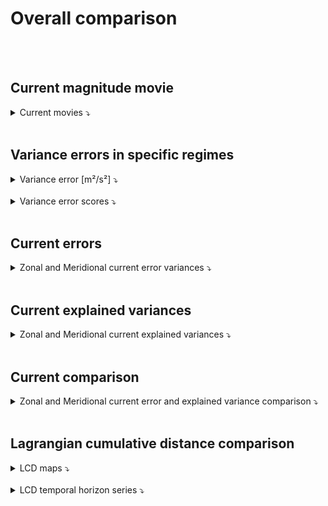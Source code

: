 # Overall comparison

<br>

<br>

## Current magnitude movie 
 
<details>
<summary>Current movies ⤵️  </summary>

<br>  

</details>
 

 <br>
 
    
## Variance errors in specific regimes

<details>
<summary>Variance error [m²/s²] ⤵️  </summary>
    
<br>  


<table>
  <thead>
    <tr> 
      <th></th>
      <th colspan="2">Variance error u [m²/s²]</th>
      <th colspan="2">Variance error v [m²/s²]</th>
    </tr>
  </thead>
  <tbody>
    <tr> 
      <td> </td>
      <td> coastal </td> 
      <td> offshore </td>
      <td> coastal </td> 
      <td> offshore </td>
    </tr>
    <tr> 
    <tr> 
      <td><strong>DUACS</strong></td>
      <td> 0.026996 </td>
      <td> 0.014334</td> 
      <td>0.022181</td>
      <td> 0.010092</td>
    </tr>
    <tr> 
      <td><strong>MIOST</strong></td>
      <td> 0.014381</td>
      <td> 0.011602</td> 
      <td> 0.014125</td>
      <td> 0.008122</td>
    </tr>
    <tr> 
      <td><strong>dADR-SR</strong></td>
      <td> 0.030012</td>
      <td> 0.013004</td> 
      <td> 0.022478</td>
      <td> 0.011580</td>
    </tr> 
  </tbody>
</table> 

</details>
 
<br>

<details>
<summary>Variance error scores ⤵️  </summary>
    
<br> 

 

<table>
  <thead>
    <tr> 
      <th></th>
      <th colspan="2">Variance error score u</th>
      <th colspan="2">Variance error score v</th>
    </tr>
  </thead>
  <tbody>
    <tr> 
      <td> </td>
      <td> coastal </td>
      <td> offshore </td> 
      <td> coastal </td> 
      <td> offshore </td>
    </tr>
    <tr> 
    <tr> 
      <td><strong>DUACS</strong></td>
      <td> 46.84 %</td>
      <td> 04.48 %</td> 
      <td>47.40 %</td>
      <td> -37.62 %</td>
    </tr>
    <tr> 
      <td><strong>MIOST</strong></td>
      <td> 60.01%</td>
      <td> 22.69 %</td> 
      <td> 51.33 %</td>
      <td> -10.75%</td>
    </tr>
    <tr> 
      <td><strong>dADR-SR</strong></td>
      <td> 44.45%</td>
      <td> 13.34%</td> 
      <td> 46.91%</td>
      <td> -57.90%</td>
    </tr> 
  </tbody>
</table>


</details>
 
 
<br>

## Current errors  
 
<details>
<summary>Zonal and Meridional current error variances ⤵️  </summary>

<br> 
 

</details>
 

<br>

## Current explained variances
  
<details>
<summary>Zonal and Meridional current explained variances ⤵️  </summary>

<br> 
 


</details>
 

<br>

## Current comparison

<details>
<summary>Zonal and Meridional current error and explained variance comparison ⤵️  </summary>

<br> 
 
 
  
<br> 
 

</details>
 

<br>

## Lagrangian cumulative distance comparison

<details>
<summary>LCD maps ⤵️  </summary>

<br>  
 
</details>
 
<br> 

<details>
<summary>LCD temporal horizon series ⤵️  </summary>

<br> 
 
 

<br>  